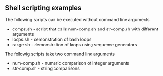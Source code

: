 ## Shell scripting examples

The following scripts can be executed without command line arguments

+ comps.sh - script that calls num-comp.sh and str-comp.sh with different arguments
+ loops.sh - demonstration of bash loops
+ range.sh - demonstration of loops using sequence generators

The followig scripts take two command line arguments

+ num-comp.sh - numeric comparison of integer arguments
+ str-comp.sh - string comparisons
